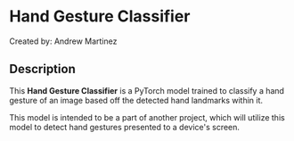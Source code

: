 # Hand Gesture Classifier

Created by: Andrew Martinez

## Description

This **Hand Gesture Classifier** is a PyTorch model trained to classify a hand gesture of an image based off the detected hand landmarks within it.

This model is intended to be a part of another project, which will utilize this model to detect hand gestures presented to a device's screen.
